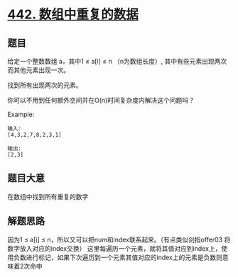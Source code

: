 # [442. 数组中重复的数据](https://leetcode-cn.com/problems/find-all-duplicates-in-an-array/)

## 题目

给定一个整数数组 a，其中1 ≤ a[i] ≤ n （n为数组长度）, 其中有些元素出现两次而其他元素出现一次。

找到所有出现两次的元素。

你可以不用到任何额外空间并在O(n)时间复杂度内解决这个问题吗？


Example:

```
输入:
[4,3,2,7,8,2,3,1]

输出:
[2,3]

```



## 题目大意

在数组中找到所有重复的数字

## 解题思路
因为1 ≤ a[i] ≤ n，所以又可以把num和index联系起来。（有点类似剑指offer03 将数字放入对应的index交换）
这里每遍历一个元素，就将其值对应到index上，使用负数进行标记，如果下次遍历到一个元素其值对应的index上的元素是负数则意味着2次命中


